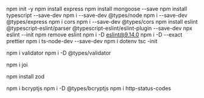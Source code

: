 npm init -y
npm install express
npm install mongoose --save
npm install typescript --save-dev
npm i --save-dev @types/node
npm i --save-dev @types/express
npm i cors
npm i --save-dev @types/cors
npm install eslint @typescript-eslint/parser @typescript-eslint/eslint-plugin --save-dev
npx eslint --init
npm remove eslint
npm i -D eslint@9.14.0
npm i -D --exact prettier
npm i ts-node-dev --save-dev
npm i dotenv
tsc -init

<!-- USE ANY (START) -->
<!-- 1 -->

npm i validator
npm i -D @types/validator

<!-- 2 -->

npm i joi

<!-- 3 -->

npm install zod

<!-- USE ANY (END) -->

npm i bcryptjs
npm i -D @types/bcryptjs
npm i http-status-codes
